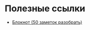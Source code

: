 # Полезные ссылки

* [Блокнот (50 заметок разобрать)](https://www.evernote.com/client/web?login=true#/notebook/3a49a596-8583-4301-96a5-dc531a1083be/note/1830d244-fe38-4fea-a5fb-bc9413808cb0)
